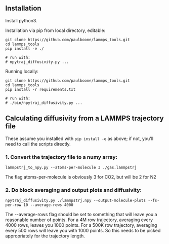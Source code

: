 ## Installation

Install python3.

Installation via pip from local directory, editable:
```
git clone https://github.com/paulboone/lammps_tools.git
cd lammps_tools
pip install -e ./

# run with:
# npytraj_diffusivity.py ...

```

Running locally:
```
git clone https://github.com/paulboone/lammps_tools.git
cd lammps_tools
pip install -r requirements.txt

# run with:
# ./bin/npytraj_diffusivity.py ...

```

## Calculating diffusivity from a LAMMPS trajectory file

These assume you installed with `pip install -e` as above; if not, you'll need to call the scripts
directly.

### 1. Convert the trajectory file to a numy array:

```
lammpstrj_to_npy.py --atoms-per-molecule 3 ./gas.lammpstrj
```

The flag atoms-per-molecule is obviously 3 for CO2, but will be 2 for N2

### 2. Do block averaging and output plots and diffusivity:

```
npytraj_diffusivity.py ./lammpstrj.npy --output-molecule-plots --fs-per-row 10 --average-rows 4000
```

The --average-rows flag should be set to something that will leave you a reasonable number of
points. For a 4M row trajectory, averaging every 4000 rows, leaves you 1000 points. For a 500K row
trajectory, averaging every 500 rows will leave you with 1000 points. So this needs to be picked
appropriately for the trajectory length.

